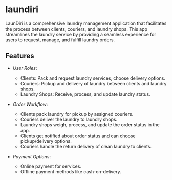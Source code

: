 # laundiri
LaunDiri is a comprehensive laundry management application that facilitates the process between clients, couriers, and laundry shops. This app streamlines the laundry service by providing a seamless experience for users to request, manage, and fulfill laundry orders.

## Features

- *User Roles*: 
  - Clients: Pack and request laundry services, choose delivery options.
  - Couriers: Pickup and delivery of laundry between clients and laundry shops.
  - Laundry Shops: Receive, process, and update laundry status.

- *Order Workflow*:
  - Clients pack laundry for pickup by assigned couriers.
  - Couriers deliver the laundry to laundry shops.
  - Laundry shops weigh, process, and update the order status in the app.
  - Clients get notified about order status and can choose pickup/delivery options.
  - Couriers handle the return delivery of clean laundry to clients.

- *Payment Options*:
  - Online payment for services.
  - Offline payment methods like cash-on-delivery.
